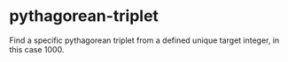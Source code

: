 # pythagorean-triplet
Find a specific pythagorean triplet from a defined unique target integer, in this case 1000. 

